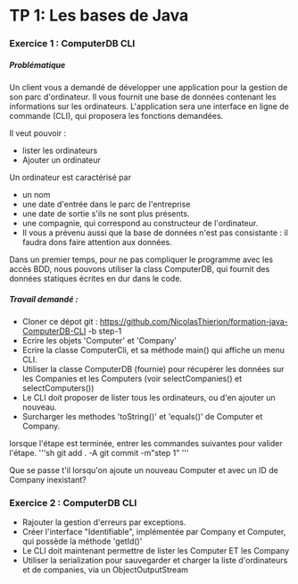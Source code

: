 # TP 1: Les bases de Java
### Exercice 1 : ComputerDB CLI
##### Problématique

Un client vous a demandé de développer une application pour la gestion de son parc d'ordinateur. Il vous fournit une base de données contenant les informations sur les ordinateurs. L'application sera une interface en ligne de commande (CLI), qui proposera les fonctions demandées.

Il veut pouvoir :
 - lister les ordinateurs
 - Ajouter un ordinateur
 
Un ordinateur est caractérisé par
- un nom 
- une date d'entrée dans le parc de l'entreprise 
- une date de sortie s'ils ne sont plus présents. 
- une compagnie, qui correspond au constructeur de l'ordinateur.
- Il vous a prévenu aussi que la base de données n'est pas consistante : il faudra dons faire attention aux données.

Dans un premier temps, pour ne pas compliquer le programme avec les accès BDD, nous pouvons utiliser la class ComputerDB, qui fournit des données statiques écrites en dur dans le code.

##### Travail demandé : 
 - Cloner ce dépot git : https://github.com/NicolasThierion/formation-java-ComputerDB-CLI -b step-1
 - Ecrire les objets 'Computer' et 'Company'
 - Ecrire la classe ComputerCli, et sa méthode main() qui affiche un menu CLI.
 - Utiliser la classe ComputerDB (fournie) pour récupérer les données sur les Companies et les Computers (voir selectCompanies() et selectComputers())
 - Le CLI doit proposer de lister tous les ordinateurs, ou d'en ajouter un nouveau.
 - Surcharger les methodes 'toString()' et 'equals()' de Computer et Company.

lorsque l'étape est terminée, entrer les commandes suivantes pour valider l'étape.
'''sh
git add . -A
git commit -m"step 1"
'''

Que se passe t'il lorsqu'on ajoute un nouveau Computer et avec un ID de Company inexistant? 

### Exercice 2 : ComputerDB CLI
 - Rajouter la gestion d'erreurs par exceptions.
 - Créer l'interface "Identifiable", implémentée par Company et Computer, qui possède la méthode 'getId()'
 - Le CLI doit maintenant permettre de lister les Computer ET les Company
 - Utiliser la serialization pour sauvegarder et charger la liste d'ordinateurs et de companies, via un ObjectOutputStream
